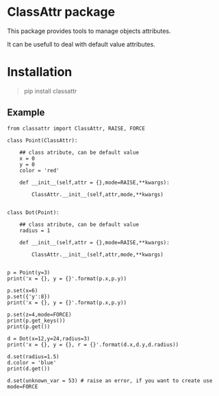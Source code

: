 # ClassAttr package

This package provides tools to manage objects attributes.

It can be usefull to deal with default value attributes.

# Installation

> pip install classattr


## Example

```
from classattr import ClassAttr, RAISE, FORCE

class Point(ClassAttr):

    ## class atribute, can be default value
    x = 0
    y = 0
    color = 'red'

    def __init__(self,attr = {},mode=RAISE,**kwargs):

        ClassAttr.__init__(self,attr,mode,**kwargs)


class Dot(Point):

    ## class atribute, can be default value
    radius = 1

    def __init__(self,attr = {},mode=RAISE,**kwargs):

        ClassAttr.__init__(self,attr,mode,**kwargs)


p = Point(y=3)
print('x = {}, y = {}'.format(p.x,p.y))

p.set(x=6)
p.set({'y':8})
print('x = {}, y = {}'.format(p.x,p.y))

p.set(z=4,mode=FORCE)
print(p.get_keys())
print(p.get())

d = Dot(x=12,y=24,radius=3)
print('x = {}, y = {}, r = {}'.format(d.x,d.y,d.radius))

d.set(radius=1.5)
d.color = 'blue'
print(d.get())

d.set(unknown_var = 53) # raise an error, if you want to create use mode=FORCE
```

